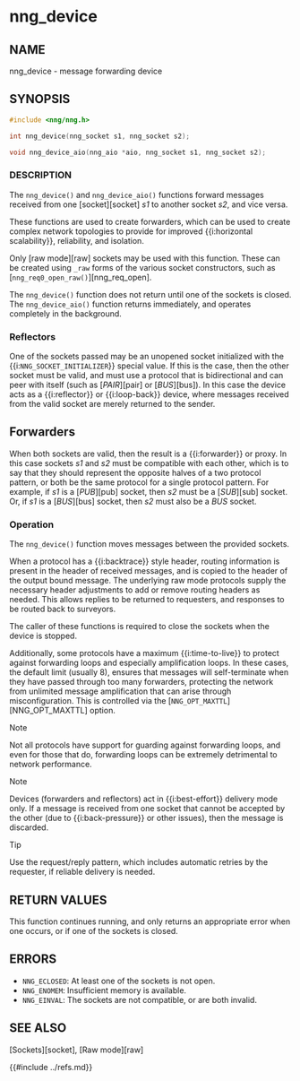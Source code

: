 # nng_device

## NAME

nng_device - message forwarding device

## SYNOPSIS

```c
#include <nng/nng.h>

int nng_device(nng_socket s1, nng_socket s2);

void nng_device_aio(nng_aio *aio, nng_socket s1, nng_socket s2);
```

### DESCRIPTION

The `nng_device()` and `nng_device_aio()` functions forward messages received from one
[socket][socket] _s1_ to another socket _s2_, and vice versa.

These functions are used to create forwarders, which can be used to create
complex network topologies to provide for improved {{i:horizontal scalability}},
reliability, and isolation.

Only [raw mode][raw] sockets may be used with this
function.
These can be created using `_raw` forms of the various socket constructors,
such as [`nng_req0_open_raw()`][nng_req_open].

The `nng_device()` function does not return until one of the sockets
is closed.
The `nng_device_aio()` function returns immediately, and operates completely in
the background.

### Reflectors

One of the sockets passed may be an unopened socket initialized with
the {{i:`NNG_SOCKET_INITIALIZER`}} special value.
If this is the case, then the other socket must be valid, and must use
a protocol that is bidirectional and can peer with itself
(such as [_PAIR_][pair] or [_BUS_][bus]).
In this case the device acts as a {{i:reflector}} or {{i:loop-back}} device,
where messages received from the valid socket are merely returned
to the sender.

## Forwarders

When both sockets are valid, then the result is a {{i:forwarder}} or proxy.
In this case sockets _s1_ and _s2_ must be compatible with each other,
which is to say that they should represent the opposite halves of a two
protocol pattern, or both be the same protocol for a single protocol
pattern.
For example, if _s1_ is a [_PUB_][pub] socket, then _s2_ must
be a [_SUB_][sub] socket.
Or, if _s1_ is a [_BUS_][bus] socket, then _s2_ must also
be a _BUS_ socket.

### Operation

The `nng_device()` function moves messages between the provided sockets.

When a protocol has a {{i:backtrace}} style header, routing information
is present in the header of received messages, and is copied to the
header of the output bound message.
The underlying raw mode protocols supply the necessary header
adjustments to add or remove routing headers as needed.
This allows replies to be
returned to requesters, and responses to be routed back to surveyors.

The caller of these functions is required to close the sockets when the
device is stopped.

Additionally, some protocols have a maximum {{i:time-to-live}} to protect
against forwarding loops and especially amplification loops.
In these cases, the default limit (usually 8), ensures that messages will
self-terminate when they have passed through too many forwarders,
protecting the network from unlimited message amplification that can arise
through misconfiguration.
This is controlled via the [`NNG_OPT_MAXTTL`][NNG_OPT_MAXTTL] option.

> [!NOTE]
> Not all protocols have support for guarding against forwarding loops,
> and even for those that do, forwarding loops can be extremely detrimental
> to network performance.

> [!NOTE]
> Devices (forwarders and reflectors) act in {{i:best-effort}} delivery
> mode only.
> If a message is received from one socket that cannot be accepted by the
> other (due to {{i:back-pressure}} or other issues), then the message is discarded.

> [!TIP]
> Use the request/reply pattern, which includes automatic retries by
> the requester, if reliable delivery is needed.

## RETURN VALUES

This function continues running, and only returns an appropriate error when
one occurs, or if one of the sockets is closed.

## ERRORS

- `NNG_ECLOSED`: At least one of the sockets is not open.
- `NNG_ENOMEM`: Insufficient memory is available.
- `NNG_EINVAL`: The sockets are not compatible, or are both invalid.

## SEE ALSO

[Sockets][socket],
[Raw mode][raw]

{{#include ../refs.md}}
